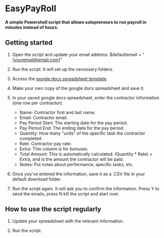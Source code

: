 # EasyPayRoll

**A simple Powershell script that allows solopreneurs to run payroll in minutes instead of hours.**

## Getting started

1. Open the script and update your email address: $defaultemail = "[youremail@email.com]"

2. Run the script.  It will set up the necessary folders.

3. Access the [google docs spreadsheet template](https://docs.google.com/spreadsheets/d/176l4xfrCLiFInZnm5kYxbe6vaMFwkLZjlRWWKZwTW5M/edit?usp=sharing).

4. Make your own copy of the google docs spreadsheet and save it.

5. In your saved google docs spreadsheet, enter the contractor information (one row per contractor).  
	- Name: Contractor first and last name.
	- Email: Contractor email.
	- Pay Period Start: The starting date for the pay period.
	- Pay Period End: The ending date for the pay period.
	- Quantity: How many "units" of the specific task the contractor completed.
	- Rate: Contractor pay rate.
	- Extra: This column is for bonuses.  
	- Total Amount: This is automatically calculated: (Quantity * Rate) + Extra, and is the amount the contractor will be paid.
	- Notes: Put notes about performance, specific tasks, etc.

6. Once you've entered the information, save it as a .CSV file in your default download folder.

7. Run the script again.  It will ask you to confirm the information. Press Y to send the emails, press N kill the script and start over.


## How to use the script regularly

1. Update your spreadsheet with the relevant information.
    
2. Run the script.
